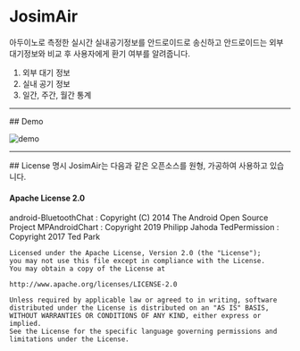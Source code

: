 # JosimAir

아두이노로 측정한 실시간 실내공기정보를 안드로이드로 송신하고
안드로이드는 외부 대기정보와 비교 후 사용자에게 환기 여부를 알려줍니다.

1. 외부 대기 정보 
2. 실내 공기 정보
3. 일간, 주간, 월간 통계 

<hr>
## Demo   

![demo](https://user-images.githubusercontent.com/16396879/79939600-7de1c700-849a-11ea-9f1c-caceb3c31bca.png)

<hr>
## License 명시
JosimAir는 다음과 같은 오픈소스를 원형, 가공하여 사용하고 있습니다.

#### Apache License 2.0

android-BluetoothChat : Copyright (C) 2014 The Android Open Source Project
MPAndroidChart : Copyright 2019 Philipp Jahoda
TedPermission : Copyright 2017 Ted Park

    Licensed under the Apache License, Version 2.0 (the "License");
    you may not use this file except in compliance with the License.
    You may obtain a copy of the License at

    http://www.apache.org/licenses/LICENSE-2.0

    Unless required by applicable law or agreed to in writing, software
    distributed under the License is distributed on an "AS IS" BASIS,
    WITHOUT WARRANTIES OR CONDITIONS OF ANY KIND, either express or implied.
    See the License for the specific language governing permissions and
    limitations under the License.
